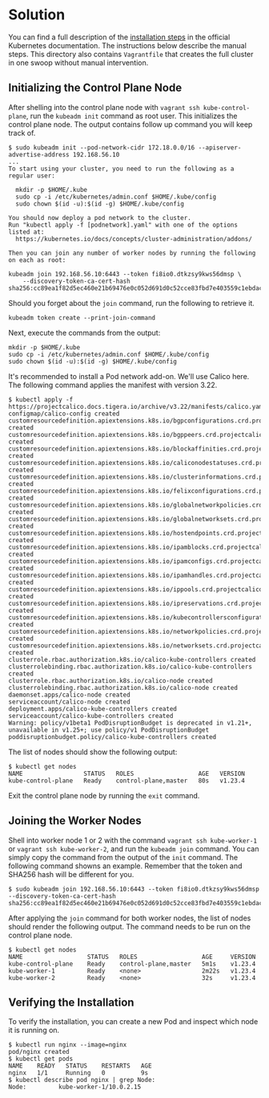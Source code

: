 # Solution

You can find a full description of the [installation steps](https://kubernetes.io/docs/setup/production-environment/tools/kubeadm/create-cluster-kubeadm/) in the official Kubernetes documentation. The instructions below describe the manual steps. This directory also contains `Vagrantfile` that creates the full cluster in one swoop without manual intervention.

## Initializing the Control Plane Node

After shelling into the control plane node with `vagrant ssh kube-control-plane`, run the `kubeadm init` command as root user. This initializes the control plane node. The output contains follow up command you will keep track of.

```
$ sudo kubeadm init --pod-network-cidr 172.18.0.0/16 --apiserver-advertise-address 192.168.56.10
...
To start using your cluster, you need to run the following as a regular user:

  mkdir -p $HOME/.kube
  sudo cp -i /etc/kubernetes/admin.conf $HOME/.kube/config
  sudo chown $(id -u):$(id -g) $HOME/.kube/config

You should now deploy a pod network to the cluster.
Run "kubectl apply -f [podnetwork].yaml" with one of the options listed at:
  https://kubernetes.io/docs/concepts/cluster-administration/addons/

Then you can join any number of worker nodes by running the following on each as root:

kubeadm join 192.168.56.10:6443 --token fi8io0.dtkzsy9kws56dmsp \
    --discovery-token-ca-cert-hash sha256:cc89ea1f82d5ec460e21b69476e0c052d691d0c52cce83fbd7e403559c1ebdac
```

Should you forget about the `join` command, run the following to retrieve it.

```
kubeadm token create --print-join-command
```

Next, execute the commands from the output:

```
mkdir -p $HOME/.kube
sudo cp -i /etc/kubernetes/admin.conf $HOME/.kube/config
sudo chown $(id -u):$(id -g) $HOME/.kube/config
```

It's recommended to install a Pod network add-on. We'll use Calico here. The following command applies the manifest with version 3.22.

```
$ kubectl apply -f https://projectcalico.docs.tigera.io/archive/v3.22/manifests/calico.yaml
configmap/calico-config created
customresourcedefinition.apiextensions.k8s.io/bgpconfigurations.crd.projectcalico.org created
customresourcedefinition.apiextensions.k8s.io/bgppeers.crd.projectcalico.org created
customresourcedefinition.apiextensions.k8s.io/blockaffinities.crd.projectcalico.org created
customresourcedefinition.apiextensions.k8s.io/caliconodestatuses.crd.projectcalico.org created
customresourcedefinition.apiextensions.k8s.io/clusterinformations.crd.projectcalico.org created
customresourcedefinition.apiextensions.k8s.io/felixconfigurations.crd.projectcalico.org created
customresourcedefinition.apiextensions.k8s.io/globalnetworkpolicies.crd.projectcalico.org created
customresourcedefinition.apiextensions.k8s.io/globalnetworksets.crd.projectcalico.org created
customresourcedefinition.apiextensions.k8s.io/hostendpoints.crd.projectcalico.org created
customresourcedefinition.apiextensions.k8s.io/ipamblocks.crd.projectcalico.org created
customresourcedefinition.apiextensions.k8s.io/ipamconfigs.crd.projectcalico.org created
customresourcedefinition.apiextensions.k8s.io/ipamhandles.crd.projectcalico.org created
customresourcedefinition.apiextensions.k8s.io/ippools.crd.projectcalico.org created
customresourcedefinition.apiextensions.k8s.io/ipreservations.crd.projectcalico.org created
customresourcedefinition.apiextensions.k8s.io/kubecontrollersconfigurations.crd.projectcalico.org created
customresourcedefinition.apiextensions.k8s.io/networkpolicies.crd.projectcalico.org created
customresourcedefinition.apiextensions.k8s.io/networksets.crd.projectcalico.org created
clusterrole.rbac.authorization.k8s.io/calico-kube-controllers created
clusterrolebinding.rbac.authorization.k8s.io/calico-kube-controllers created
clusterrole.rbac.authorization.k8s.io/calico-node created
clusterrolebinding.rbac.authorization.k8s.io/calico-node created
daemonset.apps/calico-node created
serviceaccount/calico-node created
deployment.apps/calico-kube-controllers created
serviceaccount/calico-kube-controllers created
Warning: policy/v1beta1 PodDisruptionBudget is deprecated in v1.21+, unavailable in v1.25+; use policy/v1 PodDisruptionBudget
poddisruptionbudget.policy/calico-kube-controllers created
```

The list of nodes should show the following output:

```
$ kubectl get nodes
NAME                 STATUS   ROLES                  AGE   VERSION
kube-control-plane   Ready    control-plane,master   80s   v1.23.4
```

Exit the control plane node by running the `exit` command.

## Joining the Worker Nodes

Shell into worker node 1 or 2 with the command `vagrant ssh kube-worker-1` or `vagrant ssh kube-worker-2`, and run the `kubeadm join` command. You can simply copy the command from the output of the `init` command. The following command showns an example. Remember that the token and SHA256 hash will be different for you.

```
$ sudo kubeadm join 192.168.56.10:6443 --token fi8io0.dtkzsy9kws56dmsp --discovery-token-ca-cert-hash sha256:cc89ea1f82d5ec460e21b69476e0c052d691d0c52cce83fbd7e403559c1ebdac
```

After applying the `join` command for both worker nodes, the list of nodes should render the following output. The command needs to be run on the control plane node.

```
$ kubectl get nodes
NAME                  STATUS   ROLES                  AGE     VERSION
kube-control-plane    Ready    control-plane,master   5m1s    v1.23.4
kube-worker-1         Ready    <none>                 2m22s   v1.23.4
kube-worker-2         Ready    <none>                 32s     v1.23.4
```

## Verifying the Installation

To verify the installation, you can create a new Pod and inspect which node it is running on.

```
$ kubectl run nginx --image=nginx
pod/nginx created
$ kubectl get pods
NAME    READY   STATUS    RESTARTS   AGE
nginx   1/1     Running   0          9s
$ kubectl describe pod nginx | grep Node:
Node:         kube-worker-1/10.0.2.15
```
